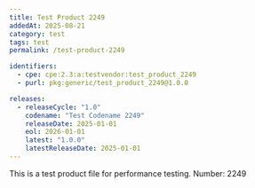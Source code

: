 ```yaml
---
title: Test Product 2249
addedAt: 2025-08-21
category: test
tags: test
permalink: /test-product-2249

identifiers:
  - cpe: cpe:2.3:a:testvendor:test_product_2249
  - purl: pkg:generic/test_product_2249@1.0.0

releases:
  - releaseCycle: "1.0"
    codename: "Test Codename 2249"
    releaseDate: 2025-01-01
    eol: 2026-01-01
    latest: "1.0.0"
    latestReleaseDate: 2025-01-01
---
```


This is a test product file for performance testing. Number: 2249
